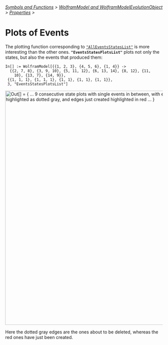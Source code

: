 ###### [Symbols and Functions](/README.md#symbols-and-functions) > [WolframModel and WolframModelEvolutionObject](../WolframModelAndWolframModelEvolutionObject.md) > [Properties](../WolframModelAndWolframModelEvolutionObject.md#properties) >

# Plots of Events

The plotting function corresponding to [`"AllEventsStatesList"`](States.md) is more interesting than the other
ones. **`"EventsStatesPlotsList"`** plots not only the states, but also the events that produced them:

```wl
In[] := WolframModel[{{1, 2, 3}, {4, 5, 6}, {1, 4}} ->
  {{2, 7, 8}, {3, 9, 10}, {5, 11, 12}, {6, 13, 14}, {8, 12}, {11,
    10}, {13, 7}, {14, 9}},
 {{1, 1, 1}, {1, 1, 1}, {1, 1}, {1, 1}, {1, 1}},
 3, "EventsStatesPlotsList"]
```

<img src="/Documentation/Images/EventsStatesPlotsList.png"
     width="746"
     alt = "Out[] = {
       ... 9 consecutive state plots with single events in between, with edges about to be deleted highlighted as dotted
       gray, and edges just created highlighted in red ...
     }">

Here the dotted gray edges are the ones about to be deleted, whereas the red ones have just been created.
